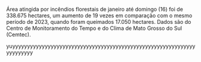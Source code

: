 Área atingida por incêndios florestais de janeiro até domingo (16) foi de 338.675 hectares, um aumento de 19 vezes em comparação com o mesmo período de 2023, quando foram queimados 17.050 hectares. Dados são do Centro de Monitoramento do Tempo e do Clima de Mato Grosso do Sul (Cemtec).


yuyyyyyyyyyyyyyyyyyyyyyyyyyyyyyyyyyyyyyyyyyyyyyyyyyyyyyyyyyyyyyyyyyyyyyyy

